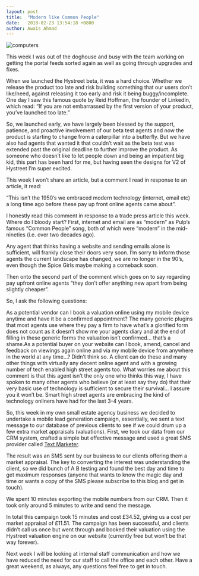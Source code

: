 ```yaml
---
layout: post
title:  "Modern like Common People"
date:   2018-02-23 13:54:18 +0800
author: Awais Ahmad
---
```


![computers]({{site.url}}/images/Rock_en_Seine_2007,_Jarvis_Cocker.jpg)

This week I was out of the doghouse and busy with the team working on getting the portal feeds sorted again as well as going through upgrades and fixes.

When we launched the Hystreet beta, it was a hard choice. Whether we release the product too late and risk building something that our users don’t like/need, against releasing it too early and risk it being buggy/incomplete. One day I saw this famous quote by Reid Hoffman, the founder of LinkedIn, which read: “If you are not embarrassed by the first version of your product, you’ve launched too late.”
<!--more-->

So, we launched early, we have largely been blessed by the support, patience, and proactive involvement of our beta test agents and now the product is starting to change from a caterpillar into a butterfly. But we have also had agents that wanted it that couldn’t wait as the beta test was extended past the original deadline to further improve the product. As someone who doesn’t like to let people down and being an impatient big kid, this part has been hard for me, but having seen the designs for V2 of Hystreet I’m super excited.

This week I won’t share an article, but a comment I read in response to an article, it read:

“This isn’t the 1950’s we embraced modern technology (internet, email etc) a long time ago before these pay up front online agents came about”.

I honestly read this comment in response to a trade press article this week. Where do I bloody start?  First, internet and email are as “modern” as Pulp’s famous “Common People” song, both of which were “modern” in the mid-nineties (i.e. over two decades ago).

Any agent that thinks having a website and sending emails alone is sufficient, will frankly close their doors very soon. I’m sorry to inform those agents the current landscape has changed, we are no longer in the 90’s, even though the Spice Girls maybe making a comeback soon.

Then onto the second part of the comment which goes on to say regarding pay upfront online agents “they don’t offer anything new apart from being slightly cheaper”.

So, I ask the following questions:

As a potential vendor can I book a valuation online using my mobile device anytime and have it be a confirmed appointment? The many generic plugins that most agents use where they pay a firm to have what’s a glorified form does not count as it doesn’t show me your agents diary and at the end of filling in these generic forms the valuation isn’t confirmed… that’s a shame.As a potential buyer on your website can I book, amend, cancel and feedback on viewings again online and via my mobile device from anywhere in the world at any time…? Didn’t think so.
A client can do these and many other things with virtually any decent online agent and with a growing number of tech enabled high street agents too. What worries me about this comment is that this agent isn’t the only one who thinks this way, I have spoken to many other agents who believe (or at least say they do) that their very basic use of technology is sufficient to secure their survival… I assure you it won’t be. Smart high street agents are embracing the kind of technology onliners have had for the last 3-4 years.

So, this week in my own small estate agency business we decided to undertake a mobile lead generation campaign, essentially, we sent a text message to our database of previous clients to see if we could drum up a few extra market appraisals (valuations).  First, we took our data from our CRM system, crafted a simple but effective message and used a great SMS provider called <a href="https://www.textmarketer.co.uk/">Text Marketer</a>.

The result was an SMS sent by our business to our clients offering them a market appraisal. The key to converting the interest was understanding the client, so we did bunch of A B testing and found the best day and time to get maximum responses (anyone that wants to know the magic day and time or wants a copy of the SMS please subscribe to this blog and get in touch).

We spent 10 minutes exporting the mobile numbers from our CRM. Then it took only around 5 minutes to write and send the message.

In total this campaign took 15 minutes and cost £34.52, giving us a cost per market appraisal of £11.51. The campaign has been successful, and clients didn’t call us once but went through and booked their valuation using the Hystreet valuation engine on our website (currently free but won’t be that way forever).

Next week I will be looking at internal staff communication and how we have reduced the need for our staff to call the office and each other. Have a great weekend, as always, any questions feel free to get in touch.
